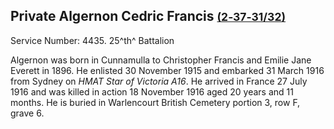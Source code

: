 ## Private Algernon Cedric Francis <small>[(2‑37‑31/32)](https://brisbane.discovereverafter.com/profile/31749015 "Go to Memorial Information" )</small> 

Service Number: 4435. 25^th^ Battalion 

Algernon was born in Cunnamulla to Christopher Francis and Emilie Jane Everett in 1896. He enlisted 30 November 1915 and embarked 31 March 1916 from Sydney on *HMAT Star of Victoria A16*. He arrived in France 27 July 1916 and was killed in action 18 November 1916 aged 20 years and 11 months. He is buried in Warlencourt British Cemetery portion 3, row F, grave 6.
